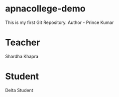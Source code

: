 # apnacollege-demo
This is my first Git Repository.
Author - Prince Kumar

# Teacher 
Shardha Khapra

# Student 
Delta Student

